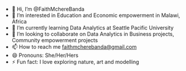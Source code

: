- 👋 Hi, I’m @FaithMchereBanda
- 👀 I’m interested in Education and Economic empowerment in Malawi, Africa
- 🌱 I’m currently learning Data Analytics at Seattle Pacific University
- 💞️ I’m looking to collaborate on Data Analytics in Business projects, Community empowerment projects
- 📫 How to reach me faithmcherebanda@gmail.com
- 😄 Pronouns: She/Her/Hers
- ⚡ Fun fact: I love exploring nature, art and modelling

<!---
FaithMchereBanda/FaithMchereBanda is a ✨ special ✨ repository because its `README.md` (this file) appears on your GitHub profile.
You can click the Preview link to take a look at your changes.
--->
